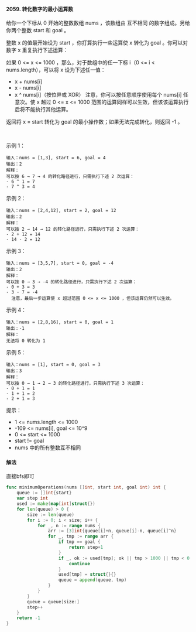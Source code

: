 #### 2059. 转化数字的最小运算数

给你一个下标从 0 开始的整数数组 nums ，该数组由 互不相同 的数字组成。另给你两个整数 start 和 goal 。

整数 x 的值最开始设为 start ，你打算执行一些运算使 x 转化为 goal 。你可以对数字 x 重复执行下述运算：

如果 0 <= x <= 1000 ，那么，对于数组中的任一下标 i（0 <= i < nums.length），可以将 x 设为下述任一值：

- x + nums[i]
- x - nums[i]
- x ^ nums[i]（按位异或 XOR）
注意，你可以按任意顺序使用每个 nums[i] 任意次。使 x 越过 0 <= x <= 1000 范围的运算同样可以生效，但该该运算执行后将不能执行其他运算。

返回将 x = start 转化为 goal 的最小操作数；如果无法完成转化，则返回 -1 。

 

示例 1：
```
输入：nums = [1,3], start = 6, goal = 4
输出：2
解释：
可以按 6 → 7 → 4 的转化路径进行，只需执行下述 2 次运算：
- 6 ^ 1 = 7
- 7 ^ 3 = 4
```
  示例 2：
```
输入：nums = [2,4,12], start = 2, goal = 12
输出：2
解释：
可以按 2 → 14 → 12 的转化路径进行，只需执行下述 2 次运算：
- 2 + 12 = 14
- 14 - 2 = 12
```
  示例 3：
```
输入：nums = [3,5,7], start = 0, goal = -4
输出：2
解释：
可以按 0 → 3 → -4 的转化路径进行，只需执行下述 2 次运算：
- 0 + 3 = 3
- 3 - 7 = -4
  注意，最后一步运算使 x 超过范围 0 <= x <= 1000 ，但该运算仍然可以生效。
```
  示例 4：
```
输入：nums = [2,8,16], start = 0, goal = 1
输出：-1
解释：
无法将 0 转化为 1
```
示例 5：
```
输入：nums = [1], start = 0, goal = 3
输出：3
解释：
可以按 0 → 1 → 2 → 3 的转化路径进行，只需执行下述 3 次运算：
- 0 + 1 = 1
- 1 + 1 = 2
- 2 + 1 = 3
```

提示：

- 1 <= nums.length <= 1000
- -109 <= nums[i], goal <= 10^9
- 0 <= start <= 1000
- start != goal
- nums 中的所有整数互不相同

#### 解法
直接bfs即可
```go
func minimumOperations(nums []int, start int, goal int) int {
    queue := []int{start}
    var step int
    used := make(map[int]struct{})
    for len(queue) > 0 {
        size := len(queue)
        for i := 0; i < size; i++ {
            for _, n := range nums {
                arr := [3]int{queue[i]+n, queue[i]-n, queue[i]^n}
                for _, tmp := range arr {
                    if tmp == goal {
                        return step+1
                    }
                    if _, ok := used[tmp]; ok || tmp > 1000 || tmp < 0 {
                        continue
                    }
                    used[tmp] = struct{}{}
                    queue = append(queue, tmp)
                }
            }
        }
        queue = queue[size:]
        step++
    }
    return -1
}
```